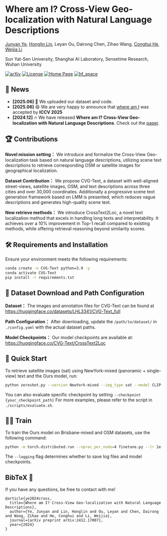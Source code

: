 # Where am I? Cross-View Geo-localization with Natural Language Descriptions

[Junyan Ye](https://yejy53.github.io/), [Honglin Lin](https://lhl3341.github.io/), Leyan Ou, Dairong Chen, Zihao Wang,  [Conghui He](https://conghui.github.io/), [Weijia Li](https://liweijia.github.io/)

Sun Yat-Sen University, Shanghai AI Laboratory, Sensetime Research, Wuhan University


[![arXiv](https://img.shields.io/badge/Arxiv-2410.02761-b31b1b.svg?logo=arXiv)]([https://arxiv.org/abs/2410.02761](https://arxiv.org/abs/2412.17007)) 
[![License](https://img.shields.io/badge/License-Apache%202.0-yellow)](https://github.com/zhipeixu/FakeShield/blob/main/LICENSE) 
[![Home Page](https://img.shields.io/badge/Project_Page-CVG-Text.svg)](https://yejy53.github.io/CVG-Text/)
[![hf_space](https://img.shields.io/badge/🤗-Huggingface%20Checkpoint-blue.svg)](https://huggingface.co/CVG-Text/CrossText2Loc)

<!--
**CVG-Text/CVG-Text** is a ✨ _special_ ✨ repository because its `README.md` (this file) appears on your GitHub profile.
[![hf_space](https://img.shields.io/badge/🤗-Huggingface%20Checkpoint-blue.svg)](https://huggingface.co/datasets/CVG-Text/CVG-Text)
Here are some ideas to get you started:

- 🔭 I’m currently working on ...
- 🌱 I’m currently learning ...
- 👯 I’m looking to collaborate on ...
- 🤔 I’m looking for help with ...
- 💬 Ask me about ...
- 📫 How to reach me: ...
- 😄 Pronouns: ...
- ⚡ Fun fact: ...
[![Hits](https://hits.seeyoufarm.com/api/count/incr/badge.svg?url=https%3A%2F%2Fgithub.com%2Fzhipeixu%2FFakeShield&count_bg=%2379C83D&title_bg=%23555555&icon=&icon_color=%23E7E7E7&title=hits&edge_flat=false)](https://hits.seeyoufarm.com)
[https://huggingface.co/CVG-Text/CVG-Text](https://huggingface.co/datasets/CVG-Text/CVG-Text)
[https://huggingface.co/CVG-Text/CrossText2Loc](https://huggingface.co/CVG-Text/CrossText2Loc)

-->



## 📰 News
* **[2025.06]**  🌱 We uploaded our dataset and code.
* **[2025.06]**  😄 We are very happy to announce that [where am I](https://arxiv.org/abs/2412.17007) was accepted by **ICCV 2025**
* **[2024.12]**  🔥 We have released **Where am I? Cross-View Geo-localization with Natural Language Descriptions**. Check out the [paper](https://arxiv.org/abs/2412.17007). 




## 🏆 Contributions

**Novel mission setting：** We introduce and formalize the Cross-View Geo-localization task based on natural language descriptions, utilizing scene text descriptions to retrieve corresponding OSM or satellite images for geographical localization.

**Dataset Contribution：** We propose CVG-Text, a dataset with well-aligned street-views, satellite images, OSM, and text descriptions across three cities and over 30,000 coordinates. Additionally a progressive scene text generation framework based on LMM is presented, which reduces vague descriptions and generates high-quality scene text.

**New retrieve methods：** We introduce CrossText2Loc, a novel text localization method that excels in handling long texts and interpretability. It achieves over a 10\% improvement in Top-1 recall compared to existing methods, while offering retrieval reasoning beyond similarity scores.


## 🛠️ Requirements and Installation

Ensure your environment meets the following requirements:

```bash
conda create -n CVG-Text python=3.9 -y
conda activate CVG-Text
pip install -r requirements.txt
```

## 🤗 Dataset Download and Path Configuration

**Dataset：** The images and annotation files for CVG-Text can be found at https://huggingface.co/datasets/LHL3341/CVG-Text_full

**Path Configuration：** After downloading, update the `/path/to/dataset/` in `./config.yaml` with the actual dataset paths.

**Model Checkpoints：** Our model checkpoints are available at: https://huggingface.co/CVG-Text/CrossText2Loc
## 🚀 Quick Start
To retrieve satellite images (sat) using NewYork-mixed (panoramic + single-view) text and the Ours model, run:
```bash
python zeroshot.py --version NewYork-mixed --img_type sat --model CLIP-L/14@336 --expand
```
You can also evaluate specific checkpoint by setting `--checkpoint {your_checkpoint_path}`
For more examples, please refer to the script in `./scripts/evaluate.sh`.

## 🏋️‍♂️ Train
To train the Ours model on Brisbane-mixed and OSM datasets, use the following command:
```bash
python -m torch.distributed.run --nproc_per_node=4 finetune.py --lr 1e-5 --batch_size 128 --epochs 40 --version Brisbane-mixed --model CLIP-L/14@336 --expand --img_type sat --logging
```
The `--logging` flag determines whether to save log files and model checkpoints.

## BibTeX 🙏

If you have any questions, be free to contact with me! 
```
@article{ye2024cross,
  title={Where am I? Cross-View Geo-localization with Natural Language Descriptions},
  author={Ye, Junyan and Lin, Honglin and Ou, Leyan and Chen, Dairong and Wang, Zihao and He, Conghui and Li, Weijia},
  journal={arXiv preprint arXiv:2412.17007},
  year={2024}
}
```



